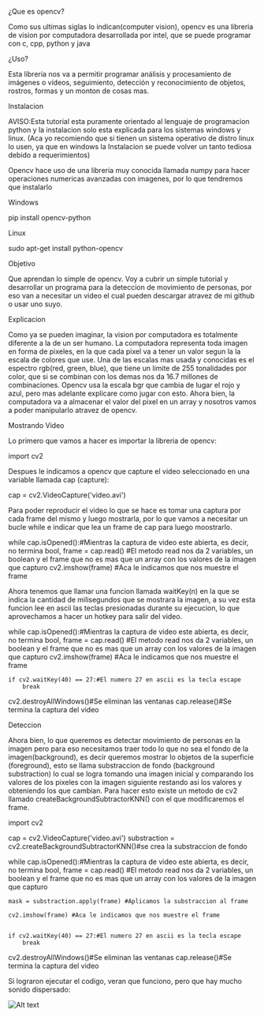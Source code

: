 ¿Que es opencv?

Como sus ultimas siglas lo indican(computer vision), opencv es una libreria de vision por computadora desarrollada por intel,
que se puede programar con c, cpp, python y java

¿Uso?

Esta libreria nos va a permitir  programar análisis y procesamiento de imágenes o vídeos, seguimiento, detección y reconocimiento de objetos, rostros, formas y un monton de cosas mas.

Instalacion

AVISO:Esta tutorial esta puramente orientado al lenguaje de programacion python y la instalacion solo esta explicada para los sistemas windows y linux.
(Aca yo recomiendo que si tienen un sistema operativo de distro linux lo usen, ya que en windows la Instalacion se puede volver un tanto tediosa debido a requerimientos)

Opencv hace uso de una libreria muy conocida llamada numpy para hacer operaciones numericas avanzadas con imagenes, por lo que tendremos que instalarlo

Windows

pip install opencv-python

Linux

sudo apt-get install python-opencv

Objetivo

Que aprendan lo simple de opencv.
Voy a cubrir un simple tutorial y desarrollar un programa para la deteccion de movimiento de personas, por eso van a necesitar un video el cual pueden descargar atravez de mi github o usar uno suyo.

Explicacion

Como ya se pueden imaginar, la vision por computadora es totalmente diferente a la de un ser humano.
La computadora representa toda imagen en forma de pixeles, en la que cada pixel va a tener un valor segun la la escala de colores que use.
Una de las escalas mas usada y conocidas es el espectro rgb(red, green, blue), que tiene un limite de 255 tonalidades por color, que si se combinan con los demas nos da 16.7 millones de combinaciones.
Opencv usa la escala bgr que cambia de lugar el rojo y azul, pero mas adelante explicare como jugar con esto.
Ahora bien, la computadora va a almacenar el valor del pixel en un array y nosotros vamos a poder manipularlo atravez de opencv.

Mostrando Video

Lo primero que vamos a hacer es importar la libreria de opencv:

import cv2

Despues le indicamos a opencv que capture el video seleccionado en una variable llamada cap (capture):

cap = cv2.VideoCapture('video.avi')

Para poder reproducir el video lo que se hace es tomar una captura por cada frame del mismo y luego mostrarla, por lo que vamos a necesitar un bucle while e indicar que lea un frame de cap para luego moostrarlo.

while cap.isOpened():#Mientras la captura de video este abierta, es decir, no termina
    bool, frame = cap.read() #El metodo read nos da 2 variables, un boolean y el frame que no es mas que un array con los valores de la imagen que capturo
    cv2.imshow(frame) #Aca le indicamos que nos muestre el frame

Ahora tenemos que llamar una funcion llamada waitKey(n) en la que se indica la cantidad de milisegundos que se mostrara la imagen, a su vez esta funcion lee en ascii las teclas presionadas durante su ejecucion, lo que aprovechamos a hacer un hotkey para salir del video.

while cap.isOpened():#Mientras la captura de video este abierta, es decir, no termina
    bool, frame = cap.read() #El metodo read nos da 2 variables, un boolean y el frame que no es mas que un array con los valores de la imagen que capturo
    cv2.imshow(frame) #Aca le indicamos que nos muestre el frame

    if cv2.waitKey(40) == 27:#El numero 27 en ascii es la tecla escape
        break

cv2.destroyAllWindows()#Se eliminan las ventanas
cap.release()#Se termina la captura del video

Deteccion

Ahora bien, lo que queremos es detectar movimiento de personas en la imagen pero para eso necesitamos traer todo lo que no sea el fondo de la imagen(background), es decir queremos mostrar lo objetos de la superficie (foreground), esto se llama substraccion de fondo (background substraction) lo cual se logra tomando una imagen inicial y comparando los valores de los pixeles con la imagen siguiente restando asi los valores y obteniendo los que cambian. Para hacer esto existe un metodo de cv2 llamado createBackgroundSubtractorKNN() con el que modificaremos el frame.

import cv2

cap = cv2.VideoCapture('video.avi')
substraction = cv2.createBackgroundSubtractorKNN()#se crea la substraccion de fondo

while cap.isOpened():#Mientras la captura de video este abierta, es decir, no termina
    bool, frame = cap.read() #El metodo read nos da 2 variables, un boolean y el frame que no es mas que un array con los valores de la imagen que capturo

    mask = substraction.apply(frame) #Aplicamos la substraccion al frame

    cv2.imshow(frame) #Aca le indicamos que nos muestre el frame


    if cv2.waitKey(40) == 27:#El numero 27 en ascii es la tecla escape
        break

cv2.destroyAllWindows()#Se eliminan las ventanas
cap.release()#Se termina la captura del video

Si lograron ejecutar el codigo, veran que funciono, pero que hay mucho sonido dispersado:

![Alt text](sonido.png)
